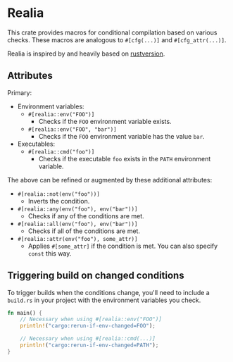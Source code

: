 # Realia

This crate provides macros for conditional compilation based on various checks.
These macros are analogous to `#[cfg(...)]` and `#[cfg_attr(...)]`.

Realia is inspired by and heavily based on [rustversion](https://crates.io/crates/rustversion).

## Attributes
Primary:

* Environment variables:
  * `#[realia::env("FOO")]`
    * Checks if the `FOO` environment variable exists.
  * `#[realia::env("FOO", "bar")]`
    * Checks if the `FOO` environment variable has the value `bar`.
* Executables:
  * `#[realia::cmd("foo")]`
    * Checks if the executable `foo` exists in the `PATH` environment variable.

The above can be refined or augmented by these additional attributes:

* `#[realia::not(env("foo"))]`
  * Inverts the condition.
* `#[realia::any(env("foo"), env("bar"))]`
  * Checks if any of the conditions are met.
* `#[realia::all(env("foo"), env("bar"))]`
  * Checks if all of the conditions are met.
* `#[realia::attr(env("foo"), some_attr)]`
  * Applies `#[some_attr]` if the condition is met.
    You can also specify `const` this way.

## Triggering build on changed conditions
To trigger builds when the conditions change, you'll need to include a
`build.rs` in your project with the environment variables you check.

```rust
fn main() {
    // Necessary when using #[realia::env("FOO")]
    println!("cargo:rerun-if-env-changed=FOO");

    // Necessary when using #[realia::cmd(...)]
    println!("cargo:rerun-if-env-changed=PATH");
}
```
